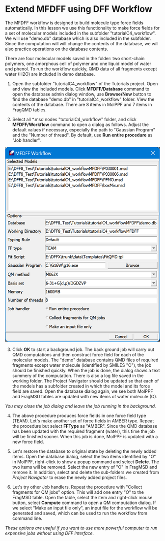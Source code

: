 # Extend MFDFF using DFF Workflow

The MFDFF workflow is designed to build molecule type force fields automatically. In this lesson we use this functionality to make force fields for a set of molecular models included in the subfolder "tutorialC4_workflow". We will use "demo.db" database which is also included in the subfolder. Since the computation will will change the contents of the database, we will also practice operations on the database contents.

There are four molecular models saved in the folder: two short-chain polymers, one amorphous cell of polymer and one liquid model of water and phenol. To run the workflow quickly, QMD data of all fragments except water (H2O) are included in demo database.  

1. Open the subfolder "tutorialC4_workflow" of the Tutorials project. Open and view the included models. Click **MFDFF/Database** command to open the database admin dialog window, use **Browse/New** button to find the database "demo.db" in "tutorialC4_workflow" folder. View the contents of the database. There are 8 items in MolPPF and 7 items in FragQMD tables. 

2. Select all *.msd nodes "tutorialC4_workflow" folder, and click **MFDFF/Workflow** command to open a dialog as follows. Adjust the default values if necessary, especially the path to "Gaussian Program" and the "Number of thread".
By default, use **Run entire procedure** as "Job handler". 

![alt text](image-5.png)

3. Click **OK** to start a background job. The back ground job will carry out QMD computations and then construct force field for each of the molecular models. The "demo" database contains QMD files of required fragments except water molecule (identified by SMILES "O"), the job should be finished quickly. When the job is done, the dialog shows a text summery of the computation. There is also a log file saved in the working folder. The Project Navigator should be updated so that each of the models has a subfolder created in which the model and its force field are saved.
Open the database dialog again, we see both MolPPF and FragMSD tables are updated with new items of water molecule (O). 

*You may close the job dialog and leave the job running in the background.*

4. The above procedure produces force fields in one force field type (TEAM). Let's make another set of force fields in AMBER type. Repeat the procedure but select **FFType** as "AMBER". Since the QMD database has been updated with the required fragment (water), this time the job will be finished sooner. When this job is done, MolPPF is updated with a new force field.

5. Let's restore the database to original state by deleting the newly added items. Open the database dialog, select the two items identified by "O" in MolPPF, right-click to show a popup command and select **Delete**. The two items will be removed. Select the new entry of "O" in FragMSD and remove it. In addition, select and delete the sub-folders we created from *Project Navigator* to erase the newly added project files. 

6. Let's try other Job handlers. Repeat the procedure with "Collect fragments for QM jobs" option. This will add one entry "O" to the FragMSD table. Open the table, select the item and right-click mouse button, select **Compute** command to open a QM computation dialog. If we select "Make an input file only", an input file for the workflow will be generated and saved, which can be used to run the workflow from command line.  

*These options are useful if you want to use more powerful computer to run expensive jobs without using DFF interface.* 
